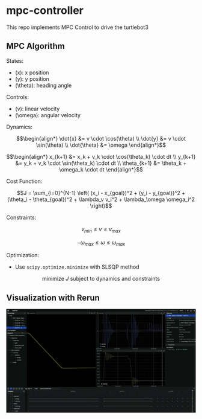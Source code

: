 # mpc-controller
This repo implements MPC Control to drive the turtlebot3

## MPC Algorithm

States:
- \(x\): x position
- \(y\): y position
- \(\theta\): heading angle

Controls:
- \(v\): linear velocity
- \(\omega\): angular velocity

Dynamics:
```math
\begin{align*}
\dot{x} &= v \cdot \cos(\theta) \\
\dot{y} &= v \cdot \sin(\theta) \\
\dot{\theta} &= \omega
\end{align*}
```

```math
\begin{align*}
x_{k+1} &= x_k + v_k \cdot \cos(\theta_k) \cdot dt \\
y_{k+1} &= y_k + v_k \cdot \sin(\theta_k) \cdot dt \\
\theta_{k+1} &= \theta_k + \omega_k \cdot dt
\end{align*}
```

Cost Function:
```math
J = \sum_{i=0}^{N-1} \left( (x_i - x_{goal})^2 + (y_i - y_{goal})^2 + (\theta_i - \theta_{goal})^2 + \lambda_v v_i^2 + \lambda_\omega \omega_i^2 \right)
```

Constraints:
```math
v_{min} \leq v \leq v_{max}
```
```math
-\omega_{max} \leq \omega \leq \omega_{max}
```

Optimization:
- Use `scipy.optimize.minimize` with SLSQP method

```math
\text{minimize } J \text{ subject to dynamics and constraints}
```

## Visualization with Rerun

![Rerun Visualization](docs/rerun_visualization.png)
